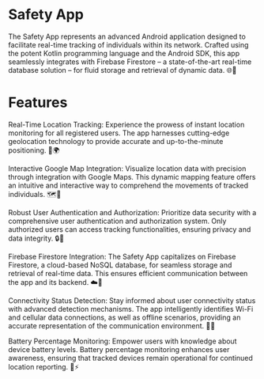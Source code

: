 # Safety App

The Safety App represents an advanced Android application designed to facilitate real-time tracking of individuals within its network. Crafted using the potent Kotlin programming language and the Android SDK, this app seamlessly integrates with Firebase Firestore – a state-of-the-art real-time database solution – for fluid storage and retrieval of dynamic data. 🌐📱

# Features

Real-Time Location Tracking: Experience the prowess of instant location monitoring for all registered users. The app harnesses cutting-edge geolocation technology to provide accurate and up-to-the-minute positioning. 📍🌍

Interactive Google Map Integration: Visualize location data with precision through integration with Google Maps. This dynamic mapping feature offers an intuitive and interactive way to comprehend the movements of tracked individuals. 🗺️📌

Robust User Authentication and Authorization: Prioritize data security with a comprehensive user authentication and authorization system. Only authorized users can access tracking functionalities, ensuring privacy and data integrity. 🔒👤

Firebase Firestore Integration: The Safety App capitalizes on Firebase Firestore, a cloud-based NoSQL database, for seamless storage and retrieval of real-time data. This ensures efficient communication between the app and its backend. ☁️🔌

Connectivity Status Detection: Stay informed about user connectivity status with advanced detection mechanisms. The app intelligently identifies Wi-Fi and cellular data connections, as well as offline scenarios, providing an accurate representation of the communication environment. 📶🔄

Battery Percentage Monitoring: Empower users with knowledge about device battery levels. Battery percentage monitoring enhances user awareness, ensuring that tracked devices remain operational for continued location reporting. 🔋⚡
